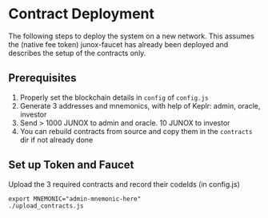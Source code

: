 # Contract Deployment

The following steps to deploy the system on a new network.
This assumes the (native fee token) junox-faucet has already been deployed
and describes the setup of the contracts only.

## Prerequisites

1. Properly set the blockchain details in `config` of `config.js`
2. Generate 3 addresses and mnemonics, with help of Keplr: admin, oracle, investor
3. Send > 1000 JUNOX to admin and oracle. 10 JUNOX to investor
4. You can rebuild contracts from source and copy them in the `contracts` dir if not already done

## Set up Token and Faucet

Upload the 3 required contracts and record their codeIds (in config.js)

```shell
export MNEMONIC="admin-mnemonic-here"
./upload_contracts.js
```